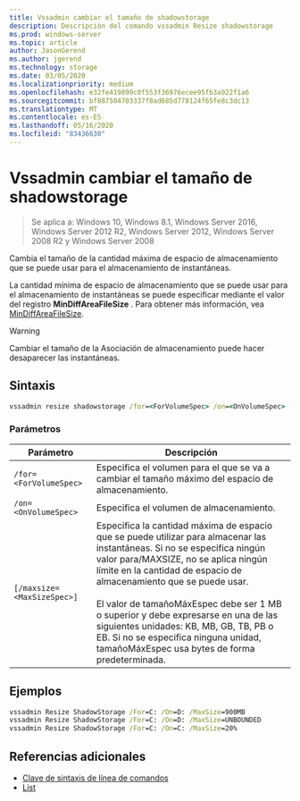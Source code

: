 ```yaml
---
title: Vssadmin cambiar el tamaño de shadowstorage
description: Descripción del comando vssadmin Resize shadowstorage
ms.prod: windows-server
ms.topic: article
author: JasonGerend
ms.author: jgerend
ms.technology: storage
ms.date: 03/05/2020
ms.localizationpriority: medium
ms.openlocfilehash: e32fe419899c0f553f36976ecee95fb3a922f1a6
ms.sourcegitcommit: bf887504703337f8ad685d778124f65fe8c3dc13
ms.translationtype: MT
ms.contentlocale: es-ES
ms.lasthandoff: 05/16/2020
ms.locfileid: "83436630"
---
```

# <a name="vssadmin-resize-shadowstorage"></a>Vssadmin cambiar el tamaño de shadowstorage

> Se aplica a: Windows 10, Windows 8.1, Windows Server 2016, Windows Server 2012 R2, Windows Server 2012, Windows Server 2008 R2 y Windows Server 2008

Cambia el tamaño de la cantidad máxima de espacio de almacenamiento que se puede usar para el almacenamiento de instantáneas.

La cantidad mínima de espacio de almacenamiento que se puede usar para el almacenamiento de instantáneas se puede especificar mediante el valor del registro **MinDiffAreaFileSize** . Para obtener más información, vea [MinDiffAreaFileSize](https://docs.microsoft.com/windows/win32/backup/registry-keys-for-backup-and-restore#mindiffareafilesize).

> [!WARNING]
> Cambiar el tamaño de la Asociación de almacenamiento puede hacer desaparecer las instantáneas.

## <a name="syntax"></a>Sintaxis

```cmd
vssadmin resize shadowstorage /for=<ForVolumeSpec> /on=<OnVolumeSpec> [/maxsize=<MaxSizeSpec>]
```

### <a name="parameters"></a>Parámetros

|Parámetro|Descripción|
|---|---|
`/for=<ForVolumeSpec>`  | Especifica el volumen para el que se va a cambiar el tamaño máximo del espacio de almacenamiento.
`/on=<OnVolumeSpec>` | Especifica el volumen de almacenamiento.
`[/maxsize=<MaxSizeSpec>]` |  Especifica la cantidad máxima de espacio que se puede utilizar para almacenar las instantáneas. Si no se especifica ningún valor para/MAXSIZE, no se aplica ningún límite en la cantidad de espacio de almacenamiento que se puede usar.  <br> <br> El valor de tamañoMáxEspec debe ser 1 MB o superior y debe expresarse en una de las siguientes unidades: KB, MB, GB, TB, PB o EB. Si no se especifica ninguna unidad, tamañoMáxEspec usa bytes de forma predeterminada.

## <a name="examples"></a>Ejemplos

```cmd
vssadmin Resize ShadowStorage /For=C: /On=D: /MaxSize=900MB
vssadmin Resize ShadowStorage /For=C: /On=D: /MaxSize=UNBOUNDED
vssadmin Resize ShadowStorage /For=C: /On=C: /MaxSize=20%
```

## <a name="additional-references"></a>Referencias adicionales

* [Clave de sintaxis de línea de comandos](https://docs.microsoft.com/windows-server/administration/windows-commands/command-line-syntax-key)
* [List](vssadmin.md)
